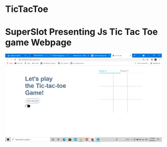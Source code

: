 # TicTacToe
 # SuperSlot Presenting Js Tic Tac Toe game Webpage

![SuperSlot Presenting Js Tic Tac Toe game Webpage](game-image.png?raw=true "PAPA React JS Portfolio Stater Pack ")
 
